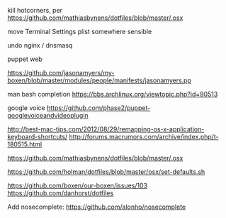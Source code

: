 kill hotcorners, per
    https://github.com/mathiasbynens/dotfiles/blob/master/.osx

move Terminal Settings plist somewhere sensible

undo nginx / dnsmasq

puppet web

https://github.com/jasonamyers/my-boxen/blob/master/modules/people/manifests/jasonamyers.pp

man bash completion https://bbs.archlinux.org/viewtopic.php?id=90513

google voice https://github.com/phase2/puppet-googlevoiceandvideoplugin

http://best-mac-tips.com/2012/08/29/remapping-os-x-application-keyboard-shortcuts/
http://forums.macrumors.com/archive/index.php/t-180515.html

https://github.com/mathiasbynens/dotfiles/blob/master/.osx

https://github.com/holman/dotfiles/blob/master/osx/set-defaults.sh

https://github.com/boxen/our-boxen/issues/103
https://github.com/danhorst/dotfiles

Add nosecomplete: https://github.com/alonho/nosecomplete
